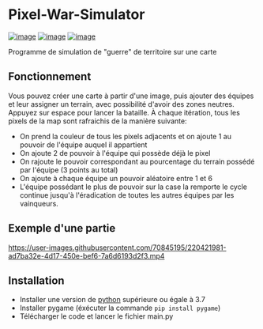 # Pixel-War-Simulator
[![image](https://img.shields.io/badge/Language-Python-yellow)](https://www.python.org/)
[![image](https://img.shields.io/badge/Library-Pygame-orange)](https://www.pygame.org/)
[![image](https://img.shields.io/badge/Author-JonathanOll-blue)](https://github.com/JonathanOll/)

Programme de simulation de "guerre" de territoire sur une carte

## Fonctionnement

Vous pouvez créer une carte à partir d'une image, puis ajouter des équipes et leur assigner un terrain, avec possibilité d'avoir des zones neutres. Appuyez sur espace pour lancer la bataille. 
À chaque itération, tous les pixels de la map sont rafraichis de la manière suivante: 
- On prend la couleur de tous les pixels adjacents et on ajoute 1 au pouvoir de l'équipe auquel il appartient
- On ajoute 2 de pouvoir à l'équipe qui possède déjà le pixel
- On rajoute le pouvoir correspondant au pourcentage du terrain possédé par l'équipe (3 points au total)
- On ajoute à chaque équipe un pouvoir aléatoire entre 1 et 6
- L'équipe possédant le plus de pouvoir sur la case la remporte
le cycle continue jusqu'à l'éradication de toutes les autres équipes par les vainqueurs.

## Exemple d'une partie

https://user-images.githubusercontent.com/70845195/220421981-ad7ba32e-4d17-450e-bef6-7a6d6193d2f3.mp4

## Installation

- Installer une version de [python](https://www.python.org/) supérieure ou égale à 3.7
- Installer pygame (éxécuter la commande `pip install pygame`)
- Télécharger le code et lancer le fichier main.py
